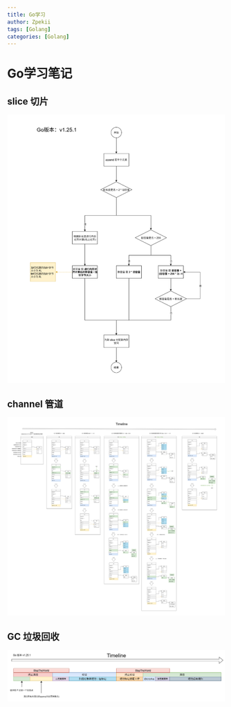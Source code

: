 ```yaml
---
title: Go学习
author: Zpekii
tags: [Golang]
categories: [Golang]
---
```


# Go学习笔记

## slice 切片

<img src="assets/img/2025-9-26-Go-learning.assets/Go%20slice%E6%89%A9%E5%AE%B9%E6%B5%81%E7%A8%8B.png" alt="Go slice扩容流程" />

## channel 管道

<img src="assets/img/2025-9-26-Go-learning.assets/channel.png" alt="channel" />

## GC 垃圾回收

<img src="assets/img/2025-9-26-Go-learning.assets/Go%E5%9E%83%E5%9C%BE%E5%9B%9E%E6%94%B6.png" alt="Go垃圾回收" />